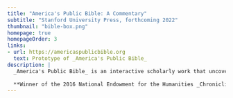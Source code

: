 ```yaml
---
title: "America's Public Bible: A Commentary"
subtitle: "Stanford University Press, forthcoming 2022"
thumbnail: "bible-box.png"
homepage: true
homepageOrder: 3
links:
- url: https://americaspublicbible.org
  text: Prototype of _America's Public Bible_
description: |
  _America's Public Bible_ is an interactive scholarly work that uncovers the history of the Bible in the nineteenth- and early twentieth-century United States. Using computational methods, this project has found biblical quotations in two large corpora of historical American newspapers. By identifying, visualizing, and studying quotations in American newspapers, the site offers a commentary on how the Bible was used in public life over one century of American history.
  
  **Winner of the 2016 National Endowment for the Humanities _Chronicling America_ Data Challenge**
---
```

